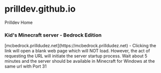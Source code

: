 # prilldev.github.io
Prilldev Home

<h3>Kid's Minecraft server - Bedrock Edition</h3>
[mcbedrock.prilldudez.net](https://mcbedrock.prilldudez.net) - Clicking the link will open a blank web page which will NOT load. However, the act of requesting the URL will initiate the server startup process. Wait about 5 minutes and the server should be available in Minecraft for Windows at the same url with Port 31
